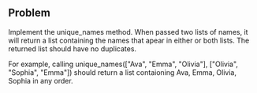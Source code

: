## Problem
Implement the unique_names method. When passed two lists of names, it will return a list containing the names that apear in either or both lists. The returned list should have no duplicates.

For example, calling unique_names(["Ava", "Emma", "Olivia"], ["Olivia", "Sophia", "Emma"]) should return a list contaioning Ava, Emma, Olivia, Sophia in any order.
